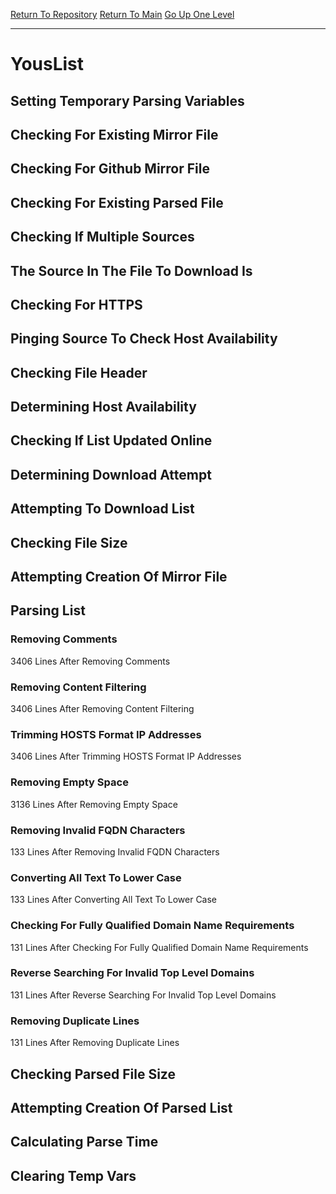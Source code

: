 [Return To Repository](https://github.com/deathbybandaid/piholeparser/)
[Return To Main](https://github.com/deathbybandaid/piholeparser/blob/master/RecentRunLogs/Mainlog.md)
[Go Up One Level](https://github.com/deathbybandaid/piholeparser/blob/master/RecentRunLogs/TopLevelScripts/30-Processing-Blacklists.md)
____________________________________
# YousList
## Setting Temporary Parsing Variables
## Checking For Existing Mirror File
## Checking For Github Mirror File
## Checking For Existing Parsed File
## Checking If Multiple Sources
## The Source In The File To Download Is
## Checking For HTTPS
## Pinging Source To Check Host Availability
## Checking File Header
## Determining Host Availability
## Checking If List Updated Online
## Determining Download Attempt
## Attempting To Download List
## Checking File Size
## Attempting Creation Of Mirror File
## Parsing List
### Removing Comments
3406 Lines After Removing Comments
### Removing Content Filtering
3406 Lines After Removing Content Filtering
### Trimming HOSTS Format IP Addresses
3406 Lines After Trimming HOSTS Format IP Addresses
### Removing Empty Space
3136 Lines After Removing Empty Space
### Removing Invalid FQDN Characters
133 Lines After Removing Invalid FQDN Characters
### Converting All Text To Lower Case
133 Lines After Converting All Text To Lower Case
### Checking For Fully Qualified Domain Name Requirements
131 Lines After Checking For Fully Qualified Domain Name Requirements
### Reverse Searching For Invalid Top Level Domains
131 Lines After Reverse Searching For Invalid Top Level Domains
### Removing Duplicate Lines
131 Lines After Removing Duplicate Lines
## Checking Parsed File Size
## Attempting Creation Of Parsed List
## Calculating Parse Time
## Clearing Temp Vars
